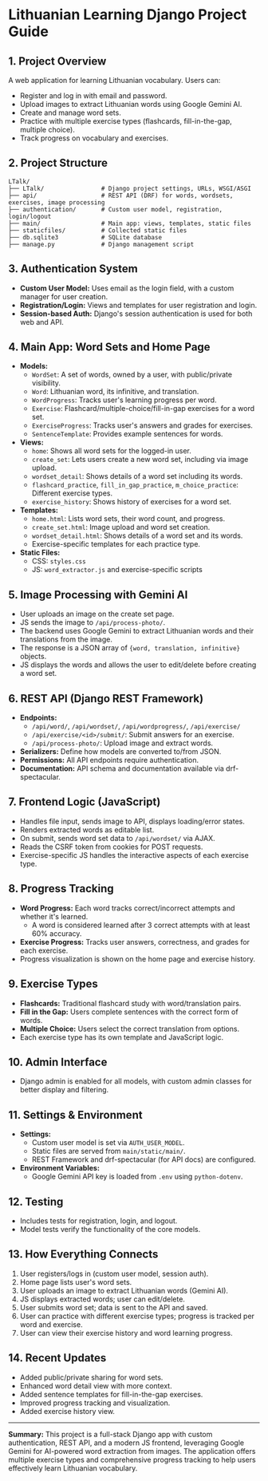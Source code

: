 # Lithuanian Learning Django Project Guide

## 1. Project Overview
A web application for learning Lithuanian vocabulary. Users can:
- Register and log in with email and password.
- Upload images to extract Lithuanian words using Google Gemini AI.
- Create and manage word sets.
- Practice with multiple exercise types (flashcards, fill-in-the-gap, multiple choice).
- Track progress on vocabulary and exercises.

## 2. Project Structure
```
LTalk/
├── LTalk/                # Django project settings, URLs, WSGI/ASGI
├── api/                  # REST API (DRF) for words, wordsets, exercises, image processing
├── authentication/       # Custom user model, registration, login/logout
├── main/                 # Main app: views, templates, static files
├── staticfiles/          # Collected static files
├── db.sqlite3            # SQLite database
├── manage.py             # Django management script
```

## 3. Authentication System
- **Custom User Model:** Uses email as the login field, with a custom manager for user creation.
- **Registration/Login:** Views and templates for user registration and login.
- **Session-based Auth:** Django's session authentication is used for both web and API.

## 4. Main App: Word Sets and Home Page
- **Models:**
  - `WordSet`: A set of words, owned by a user, with public/private visibility.
  - `Word`: Lithuanian word, its infinitive, and translation.
  - `WordProgress`: Tracks user's learning progress per word.
  - `Exercise`: Flashcard/multiple-choice/fill-in-gap exercises for a word set.
  - `ExerciseProgress`: Tracks user's answers and grades for exercises.
  - `SentenceTemplate`: Provides example sentences for words.
- **Views:**
  - `home`: Shows all word sets for the logged-in user.
  - `create_set`: Lets users create a new word set, including via image upload.
  - `wordset_detail`: Shows details of a word set including its words.
  - `flashcard_practice`, `fill_in_gap_practice`, `m_choice_practice`: Different exercise types.
  - `exercise_history`: Shows history of exercises for a word set.
- **Templates:**
  - `home.html`: Lists word sets, their word count, and progress.
  - `create_set.html`: Image upload and word set creation.
  - `wordset_detail.html`: Shows details of a word set and its words.
  - Exercise-specific templates for each practice type.
- **Static Files:**
  - CSS: `styles.css`
  - JS: `word_extractor.js` and exercise-specific scripts

## 5. Image Processing with Gemini AI
- User uploads an image on the create set page.
- JS sends the image to `/api/process-photo/`.
- The backend uses Google Gemini to extract Lithuanian words and their translations from the image.
- The response is a JSON array of `{word, translation, infinitive}` objects.
- JS displays the words and allows the user to edit/delete before creating a word set.

## 6. REST API (Django REST Framework)
- **Endpoints:**
  - `/api/word/`, `/api/wordset/`, `/api/wordprogress/`, `/api/exercise/`
  - `/api/exercise/<id>/submit/`: Submit answers for an exercise.
  - `/api/process-photo/`: Upload image and extract words.
- **Serializers:** Define how models are converted to/from JSON.
- **Permissions:** All API endpoints require authentication.
- **Documentation:** API schema and documentation available via drf-spectacular.

## 7. Frontend Logic (JavaScript)
- Handles file input, sends image to API, displays loading/error states.
- Renders extracted words as editable list.
- On submit, sends word set data to `/api/wordset/` via AJAX.
- Reads the CSRF token from cookies for POST requests.
- Exercise-specific JS handles the interactive aspects of each exercise type.

## 8. Progress Tracking
- **Word Progress:** Each word tracks correct/incorrect attempts and whether it's learned.
  - A word is considered learned after 3 correct attempts with at least 60% accuracy.
- **Exercise Progress:** Tracks user answers, correctness, and grades for each exercise.
- Progress visualization is shown on the home page and exercise history.

## 9. Exercise Types
- **Flashcards:** Traditional flashcard study with word/translation pairs.
- **Fill in the Gap:** Users complete sentences with the correct form of words.
- **Multiple Choice:** Users select the correct translation from options.
- Each exercise type has its own template and JavaScript logic.

## 10. Admin Interface
- Django admin is enabled for all models, with custom admin classes for better display and filtering.

## 11. Settings & Environment
- **Settings:**
  - Custom user model is set via `AUTH_USER_MODEL`.
  - Static files are served from `main/static/main/`.
  - REST Framework and drf-spectacular (for API docs) are configured.
- **Environment Variables:**
  - Google Gemini API key is loaded from `.env` using `python-dotenv`.

## 12. Testing
- Includes tests for registration, login, and logout.
- Model tests verify the functionality of the core models.

## 13. How Everything Connects
1. User registers/logs in (custom user model, session auth).
2. Home page lists user's word sets.
3. User uploads an image to extract Lithuanian words (Gemini AI).
4. JS displays extracted words; user can edit/delete.
5. User submits word set; data is sent to the API and saved.
6. User can practice with different exercise types; progress is tracked per word and exercise.
7. User can view their exercise history and word learning progress.

## 14. Recent Updates
- Added public/private sharing for word sets.
- Enhanced word detail view with more context.
- Added sentence templates for fill-in-the-gap exercises.
- Improved progress tracking and visualization.
- Added exercise history view.

---

**Summary:**
This project is a full-stack Django app with custom authentication, REST API, and a modern JS frontend, leveraging Google Gemini for AI-powered word extraction from images. The application offers multiple exercise types and comprehensive progress tracking to help users effectively learn Lithuanian vocabulary.
